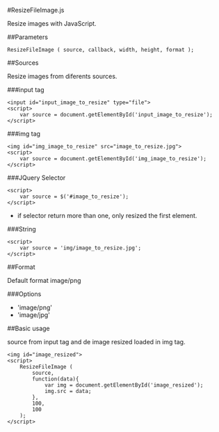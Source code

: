#ResizeFileImage.js

Resize images with JavaScript.

##Parameters

    ResizeFileImage ( source, callback, width, height, format );

##Sources

Resize images from diferents sources.

###input tag

    <input id="input_image_to_resize" type="file">
    <script>
        var source = document.getElementById('input_image_to_resize');
    </script>

###img tag

    <img id="img_image_to_resize" src="image_to_resize.jpg">
    <script>
        var source = document.getElementById('img_image_to_resize');
    </script>

###JQuery Selector

    <script>
        var source = $('#image_to_resize');
    </script>

* if selector return more than one, only resized the first element.

###String

    <script>
        var source = 'img/image_to_resize.jpg';
    </script>
    
##Format

Default format image/png

###Options

* 'image/png'
* 'image/jpg'

##Basic usage

source from input tag and de image resized loaded in img tag.


    <img id="image_resized">
    <script>
        ResizeFileImage ( 
            source, 
            function(data){
                var img = document.getElementById('image_resized');
                img.src = data;
            },
            100, 
            100
        );
    </script>